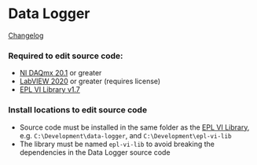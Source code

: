 # Data Logger

[Changelog](CHANGELOG.md)

### Required to edit source code:
- [NI DAQmx 20.1](https://www.ni.com/en/support/downloads/drivers/download.ni-daq-mx.html#348669) or greater
- [LabVIEW 2020](https://www.ni.com/en/support/downloads/software-products/download.labview.html#346254) or greater (requires license)
- [EPL VI Library v1.7](https://github.com/keh38/epl-vi-lib/releases/tag/v1.7)

### Install locations to edit source code
- Source code must be installed in the same folder as the [EPL VI Library](https://github.com/keh38/epl-vi-lib/releases/tag/v1.7), e.g. `C:\Development\data-logger`, and `C:\Development\epl-vi-lib`
- The library must be named `epl-vi-lib` to avoid breaking the dependencies in the Data Logger source code
